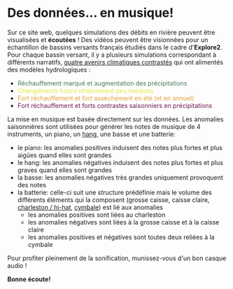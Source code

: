 # Des données... en musique!

Sur ce site web, quelques simulations des débits en rivière peuvent être visualisées et **écoutées** !
Des vidéos peuvent être visionnées pour un échantillon de bassins versants français étudiés dans le cadre d'**Explore2**.
Pour chaque bassin versant, il y a plusieurs simulations correspondant à différents narratifs, [quatre avenirs climatiques contrastés](/narratifs) qui ont alimentés des modèles hydrologiques :

- <span style="color: #447c57">Réchauffement marqué et augmentation des précipitations</span>
- <span style="color: #e5e840">Changements futurs relativement peu marqués</span>
- <span style="color: #e2a13b">Fort réchauffement et fort assèchement en été (et en annuel)</span>
- <span style="color: #70194e">Fort réchauffement et forts contrastes saisonniers en précipitations</span>

La mise en musique est basée directement sur les données.
Les anomalies saisonnières sont utilisées pour générer les notes de musique de 4 instruments, un piano, un <a href="https://fr.wikipedia.org/wiki/Hang" target="_blank">hang</a>, une basse et une batterie:

- le piano: les anomalies positives induisent des notes plus fortes et plus aigües quand elles sont grandes
- le hang: les anomalies négatives induisent des notes plus fortes et plus graves quand elles sont grandes
- la basse: les anomalies négatives très grandes uniquement provoquent des notes
- la batterie: celle-ci suit une structure prédéfinie mais le volume des différents éléments qui la composent (grosse caisse, caisse claire, <a href="https://fr.wikipedia.org/wiki/Charleston_(instrument_de_musique)" target="_blank">charleston / hi-hat</a>, <a href="https://fr.wikipedia.org/wiki/Cymbale_ride" target="_blank">cymbale</a>) est lié aux anomalies
  - les anomalies positives sont liées au charleston
  - les anomalies négatives sont liées à la grosse caisse et à la caisse claire
  - les anomalies positives et négatives sont toutes deux reliées à la cymbale

Pour profiter pleinement de la sonification, munissez-vous d'un bon casque audio !

**Bonne écoute!**

<a href="" target="_blank"></a>
